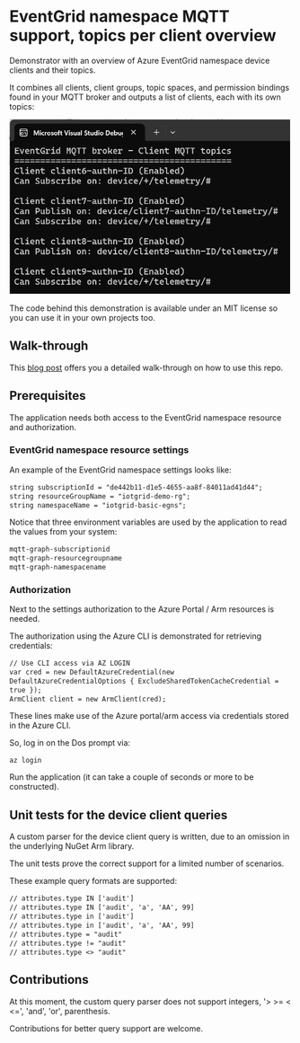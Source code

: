 # EventGrid namespace MQTT support, topics per client overview

Demonstrator with an overview of Azure EventGrid namespace device clients and their topics.

It combines all clients, client groups, topic spaces, and permission bindings found in your MQTT broker and outputs a list of clients, each with its own topics:

![image](images/client-topics-01.png)

The code behind this demonstration is available under an MIT license so you can use it in your own projects too.

## Walk-through

This [blog post](https://sandervandevelde.wordpress.com/2024/05/21/eventgrid-namespace-mqtt-support-topics-per-client-overview/) offers you a detailed walk-through on how to use this repo. 

## Prerequisites

The application needs both access to the EventGrid namespace resource and authorization.

### EventGrid namespace resource settings

An example of the EventGrid namespace settings looks like:  

```
string subscriptionId = "de442b11-d1e5-4655-aa8f-84011ad41d44";
string resourceGroupName = "iotgrid-demo-rg";
string namespaceName = "iotgrid-basic-egns";
```

Notice that three environment variables are used by the application to read the values from your system:

```
mqtt-graph-subscriptionid
mqtt-graph-resourcegroupname
mqtt-graph-namespacename
```

### Authorization

Next to the settings authorization to the Azure Portal / Arm resources is needed.

The authorization using the Azure CLI is demonstrated for retrieving credentials:

```
// Use CLI access via AZ LOGIN 
var cred = new DefaultAzureCredential(new DefaultAzureCredentialOptions { ExcludeSharedTokenCacheCredential = true });
ArmClient client = new ArmClient(cred);
```

These lines make use of the Azure portal/arm access via credentials stored in the Azure CLI.

So, log in on the Dos prompt via:

```
az login
```

Run the application (it can take a couple of seconds or more to be constructed).

## Unit tests for the device client queries

A custom parser for the device client query is written, due to an omission in the underlying NuGet Arm library.

The unit tests prove the correct support for a limited number of scenarios.

These example query formats are supported:

```
// attributes.type IN ['audit']
// attributes.type IN ['audit', 'a', 'AA', 99]
// attributes.type in ['audit']
// attributes.type in ['audit', 'a', 'AA', 99]
// attributes.type = "audit"
// attributes.type != "audit"
// attributes.type <> "audit"
```

## Contributions

At this moment, the custom query parser does not support integers, '> >= < <=', 'and', 'or', parenthesis.

Contributions for better query support are welcome.
